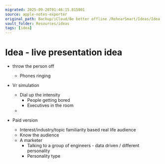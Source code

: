 ```yaml
---
migrated: 2025-09-20T01:46:15.815001
source: apple-notes-exporter
original_path: Backup/iCloud/Be better offline /RehearSmart/Ideas/Idea - live presentation idea.md
vault_folder: Resources/ideas
tags: [idea]
---
```

# Idea - live presentation idea 

- throw the person off
	- Phones ringing 
- Vr simulation
	- Dial up the intensity 
		- People getting bored 
		- Executives in the room 
	- 

- Paid version
	- Interest/industry/topic familiarity based real life audience 
	- Know the audience
	- A marketer 
		- Talking to a group of engineers - data driven / different personality 
		- Personality type 

